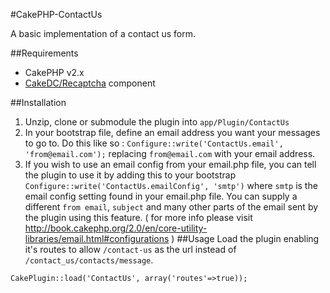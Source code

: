 #CakePHP-ContactUs

A basic implementation of a contact us form.

##Requirements
* CakePHP v2.x
* [CakeDC/Recaptcha](https://github.com/CakeDC/recaptcha) component

##Installation
1. Unzip, clone or submodule the plugin into `app/Plugin/ContactUs`
2. In your bootstrap file, define an email address you want your messages to go to. Do this like so : `Configure::write('ContactUs.email', 'from@email.com');` replacing `from@email.com` with your email address.
3. If you wish to use an email config from your email.php file, you can tell the plugin to use it by adding this to your bootstrap `Configure::write('ContactUs.emailConfig', 'smtp')` where `smtp` is the email config
setting found in your email.php file. You can supply a different `from email`, `subject` and many other parts of the email sent by the plugin using this feature.
( for more info please visit http://book.cakephp.org/2.0/en/core-utility-libraries/email.html#configurations )
##Usage
Load the plugin enabling it's routes to allow `/contact-us` as the url instead of `/contact_us/contacts/message`.

`CakePlugin::load('ContactUs', array('routes'=>true));`